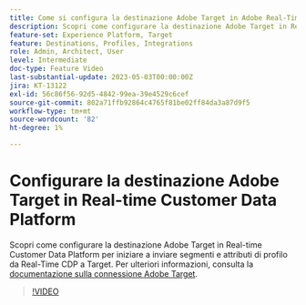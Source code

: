 ```yaml
---
title: Come si configura la destinazione Adobe Target in Adobe Real-Time CDP?
description: Scopri come configurare la destinazione Adobe Target in Real-time Customer Data Platform per iniziare a inviare segmenti e attributi di profilo da Real-Time CDP a Target.
feature-set: Experience Platform, Target
feature: Destinations, Profiles, Integrations
role: Admin, Architect, User
level: Intermediate
doc-type: Feature Video
last-substantial-update: 2023-05-03T00:00:00Z
jira: KT-13122
exl-id: 56c86f56-92d5-4842-99ea-39e4529c6cef
source-git-commit: 802a71ffb92864c4765f81be02ff84da3a87d9f5
workflow-type: tm+mt
source-wordcount: '82'
ht-degree: 1%

---
```


# Configurare la destinazione Adobe Target in Real-time Customer Data Platform

Scopri come configurare la destinazione Adobe Target in Real-time Customer Data Platform per iniziare a inviare segmenti e attributi di profilo da Real-Time CDP a Target. Per ulteriori informazioni, consulta la [documentazione sulla connessione Adobe Target](https://experienceleague.adobe.com/docs/experience-platform/destinations/catalog/personalization/adobe-target-connection.html?lang=it).

>[!VIDEO](https://video.tv.adobe.com/v/3449801/?learn=on&captions=ita)
